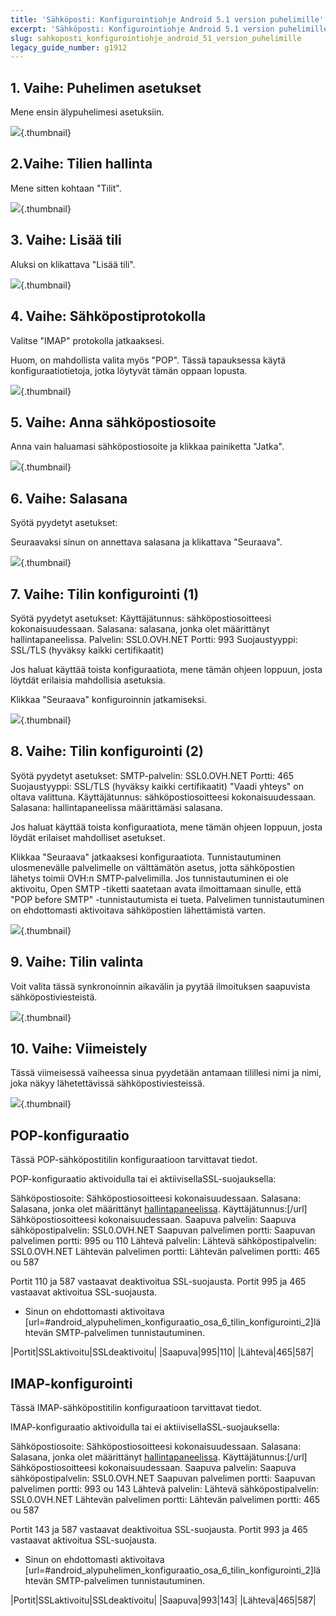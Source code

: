 ```yaml
---
title: 'Sähköposti: Konfigurointiohje Android 5.1 version puhelimille'
excerpt: 'Sähköposti: Konfigurointiohje Android 5.1 version puhelimille'
slug: sahkoposti_konfigurointiohje_android_51_version_puhelimille
legacy_guide_number: g1912
---
```



## 1. Vaihe: Puhelimen asetukset
Mene ensin älypuhelimesi asetuksiin.

![](images/img_3554.jpg){.thumbnail}


## 2.Vaihe: Tilien hallinta
Mene sitten kohtaan "Tilit".

![](images/img_3555.jpg){.thumbnail}


## 3. Vaihe: Lisää tili
Aluksi on klikattava "Lisää tili".

![](images/img_3556.jpg){.thumbnail}


## 4. Vaihe: Sähköpostiprotokolla
Valitse "IMAP" protokolla jatkaaksesi.

Huom, on mahdollista valita myös "POP". Tässä tapauksessa käytä konfiguraatiotietoja, jotka löytyvät tämän oppaan lopusta.

![](images/img_3557.jpg){.thumbnail}


## 5. Vaihe: Anna sähköpostiosoite
Anna vain haluamasi sähköpostiosoite ja klikkaa painiketta "Jatka".

![](images/img_3558.jpg){.thumbnail}


## 6. Vaihe: Salasana
Syötä pyydetyt asetukset:

Seuraavaksi sinun on annettava salasana ja klikattava "Seuraava".

![](images/img_3559.jpg){.thumbnail}


## 7. Vaihe: Tilin konfigurointi (1)
Syötä pyydetyt asetukset:
Käyttäjätunnus: sähköpostiosoitteesi kokonaisuudessaan.
Salasana: salasana, jonka olet määrittänyt hallintapaneelissa.
Palvelin: SSL0.OVH.NET
Portti: 993
Suojaustyyppi: SSL/TLS
(hyväksy kaikki certifikaatit)

Jos haluat käyttää toista konfiguraatiota, mene tämän ohjeen loppuun, josta löytdät erilaisia mahdollisia asetuksia.

Klikkaa "Seuraava" konfiguroinnin jatkamiseksi.

![](images/img_3560.jpg){.thumbnail}


## 8. Vaihe: Tilin konfigurointi (2)
Syötä pyydetyt asetukset:
SMTP-palvelin: SSL0.OVH.NET
Portti: 465
Suojaustyyppi: SSL/TLS
(hyväksy kaikki certifikaatit)
"Vaadi yhteys" on oltava valittuna. 
Käyttäjätunnus: sähköpostiosoitteesi kokonaisuudessaan.
Salasana: hallintapaneelissa määrittämäsi salasana.

Jos haluat käyttää toista konfiguraatiota, mene tämän ohjeen loppuun, josta löydät erilaiset mahdolliset asetukset.

Klikkaa "Seuraava" jatkaaksesi konfiguraatiota.
Tunnistautuminen ulosmenevälle palvelimelle on välttämätön asetus, jotta sähköpostien lähetys toimii OVH:n SMTP-palvelimilla.
Jos tunnistautuminen ei ole aktivoitu, Open SMTP -tiketti saatetaan avata ilmoittamaan sinulle, että "POP before SMTP" -tunnistautumista ei tueta. Palvelimen tunnistautuminen on ehdottomasti aktivoitava sähköpostien lähettämistä varten.

![](images/img_3561.jpg){.thumbnail}


## 9. Vaihe: Tilin valinta
Voit valita tässä synkronoinnin aikavälin ja pyytää ilmoituksen saapuvista sähköpostiviesteistä.

![](images/img_3562.jpg){.thumbnail}


## 10. Vaihe: Viimeistely
Tässä viimeisessä vaiheessa sinua pyydetään antamaan tilillesi nimi ja nimi, joka näkyy lähetettävissä sähköpostiviesteissä.

![](images/img_3563.jpg){.thumbnail}


## POP-konfiguraatio
Tässä POP-sähköpostitilin konfiguraatioon tarvittavat tiedot.

POP-konfiguraatio aktivoidulla tai ei aktiivisellaSSL-suojauksella:


Sähköpostiosoite: Sähköpostiosoitteesi kokonaisuudessaan.
Salasana: Salasana, jonka olet määrittänyt [hallintapaneelissa](https://www.ovh.com/manager/).
Käyttäjätunnus:[/url] Sähköpostiosoitteesi kokonaisuudessaan.
Saapuva palvelin: Saapuva sähköpostipalvelin: SSL0.OVH.NET
Saapuvan palvelimen portti: Saapuvan palvelimen portti: 995 ou 110
Lähtevä palvelin: Lähtevä sähköpostipalvelin: SSL0.OVH.NET
Lähtevän palvelimen portti: Lähtevän palvelimen portti: 465 ou 587

Portit 110 ja 587 vastaavat deaktivoitua SSL-suojausta.
Portit 995 ja 465 vastaavat aktivoitua SSL-suojausta.


- Sinun on ehdottomasti aktivoitava [url=#android_alypuhelimen_konfiguraatio_osa_6_tilin_konfigurointi_2]lähtevän SMTP-palvelimen tunnistautuminen.



|Portit|SSLaktivoitu|SSLdeaktivoitu|
|Saapuva|995|110|
|Lähtevä|465|587|




## IMAP-konfigurointi
Tässä IMAP-sähköpostitilin konfiguraatioon tarvittavat tiedot.

IMAP-konfiguraatio aktivoidulla tai ei aktiivisellaSSL-suojauksella:


Sähköpostiosoite: Sähköpostiosoitteesi kokonaisuudessaan.
Salasana: Salasana, jonka olet määrittänyt [hallintapaneelissa](https://www.ovh.com/manager/).
Käyttäjätunnus:[/url] Sähköpostiosoitteesi kokonaisuudessaan.
Saapuva palvelin: Saapuva sähköpostipalvelin: SSL0.OVH.NET
Saapuvan palvelimen portti: Saapuvan palvelimen portti: 993 ou 143
Lähtevä palvelin: Lähtevä sähköpostipalvelin: SSL0.OVH.NET
Lähtevän palvelimen portti: Lähtevän palvelimen portti: 465 ou 587

Portit 143 ja 587 vastaavat deaktivoitua SSL-suojausta.
Portit 993 ja 465 vastaavat aktivoitua SSL-suojausta.


- Sinun on ehdottomasti aktivoitava [url=#android_alypuhelimen_konfiguraatio_osa_6_tilin_konfigurointi_2]lähtevän SMTP-palvelimen tunnistautuminen.



|Portit|SSLaktivoitu|SSLdeaktivoitu|
|Saapuva|993|143|
|Lähtevä|465|587|



